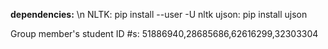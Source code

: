 **dependencies:** \n
NLTK: pip install --user -U nltk
ujson: pip install ujson

Group member's student ID #s: 51886940,28685686,62616299,32303304
